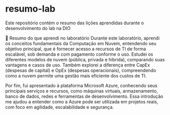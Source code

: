 # resumo-lab
Este repositório contém o resumo das lições aprendidas durante o desenvolvimento do lab na DIO

🧠 Resumo do que aprendi no laboratório
Durante este laboratório, aprendi os conceitos fundamentais da Computação em Nuvem, entendendo seu objetivo principal, que é fornecer acesso a recursos de TI de forma escalável, sob demanda e com pagamento conforme o uso. Estudei os diferentes modelos de nuvem (pública, privada e híbrida), comparando suas vantagens e casos de uso. Também explorei a diferença entre CapEx (despesas de capital) e OpEx (despesas operacionais), compreendendo como a nuvem permite uma gestão mais eficiente dos custos de TI.

Por fim, fui apresentado à plataforma Microsoft Azure, conhecendo seus principais serviços e recursos, como máquinas virtuais, armazenamento, banco de dados, redes e ferramentas de desenvolvimento. Essa introdução me ajudou a entender como a Azure pode ser utilizada em projetos reais, com foco em agilidade, escalabilidade e segurança.


